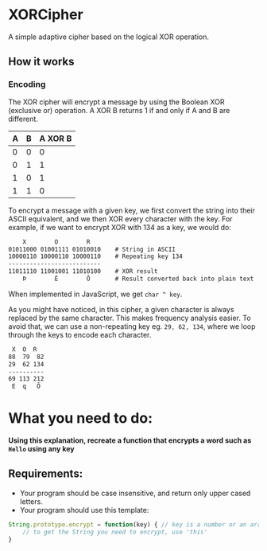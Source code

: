 # XORCipher
A simple adaptive cipher based on the logical XOR operation.

## How it works

### Encoding

The XOR cipher will encrypt a message by using the Boolean XOR (exclusive or) operation. A XOR B returns 1 if and only if A and B are different.

<table>
	<thead>
		<tr>
			<th>A</th>
			<th>B</th>
			<th>A XOR B</th>
		</tr>
	</thead>
	<tbody>
		<tr>
			<td>0</td>
			<td>0</td>
			<td>0</td>
		</tr>
		<tr>
			<td>0</td>
			<td>1</td>
			<td>1</td>
		</tr>
		<tr>
			<td>1</td>
			<td>0</td>
			<td>1</td>
		</tr>
		<tr>
			<td>1</td>
			<td>1</td>
			<td>0</td>
		</tr>
	</tbody>
</table>

To encrypt a message with a given key, we first convert the string into their ASCII equivalent, and we then XOR every character with the key. For example, if we want to encrypt XOR with 134 as a key, we would do:

```txt
    X        O        R
01011000 01001111 01010010    # String in ASCII
10000110 10000110 10000110    # Repeating key 134
--------------------------
11011110 11001001 11010100    # XOR result
    Þ        É        Ô       # Result converted back into plain text
```

When implemented in JavaScript, we get `char ^ key`.

As you might have noticed, in this cipher, a given character is always replaced by the same character. This makes frequency analysis easier. To avoid that, we can use a non-repeating key eg. `29, 62, 134`, where we loop through the keys to encode each character.

```txt
 X  O  R
88  79  82
29  62 134
----------
69 113 212
 E  q   Ô
```

# What you need to do:

**Using this explanation, recreate a function that encrypts a word such as `Hello` using any key**

## Requirements:

- Your program should be case insensitive, and return only upper cased letters.
- Your program should use this template:

```javascript
String.prototype.encrypt = function(key) { // key is a number or an array
    // to get the String you need to encrypt, use 'this'
}
```
